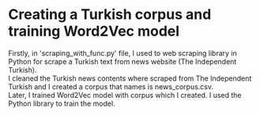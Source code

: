 # Creating a Turkish corpus and training Word2Vec model

Firstly, in 'scraping_with_func.py' file, I used to web scraping library in Python for scrape a Turkish text from news website (The Independent Turkish). <br/>
I cleaned the Turkish news contents where scraped from The Independent Turkish and I created a corpus that names is news_corpus.csv.<br/>
Later, I trained Word2Vec model  with corpus which I created. I used the Python library to train the model.  
